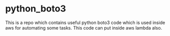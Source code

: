 # python_boto3
This is a repo which contains useful python boto3 code which is used inside aws for automating some tasks. This code can put inside aws lambda also.
